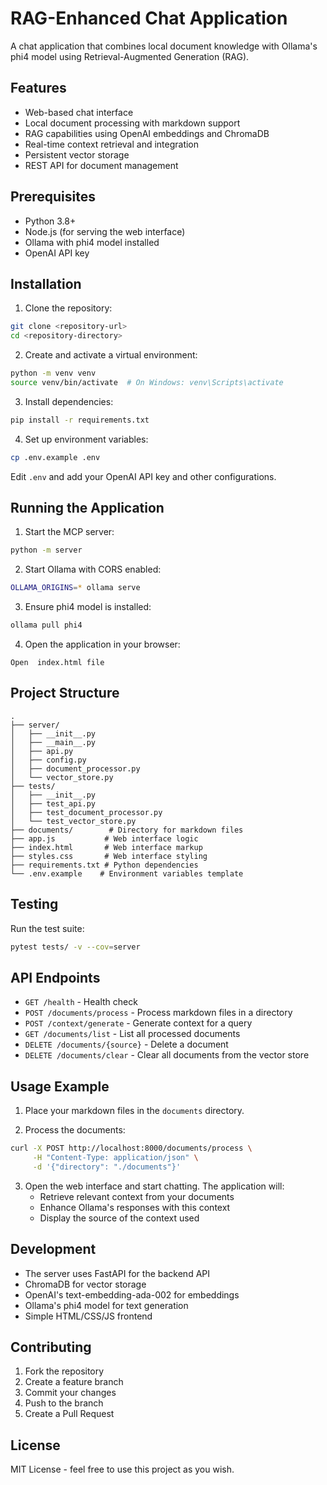 # RAG-Enhanced Chat Application

A chat application that combines local document knowledge with Ollama's phi4 model using Retrieval-Augmented Generation (RAG).

## Features

- Web-based chat interface
- Local document processing with markdown support
- RAG capabilities using OpenAI embeddings and ChromaDB
- Real-time context retrieval and integration
- Persistent vector storage
- REST API for document management

## Prerequisites

- Python 3.8+
- Node.js (for serving the web interface)
- Ollama with phi4 model installed
- OpenAI API key

## Installation

1. Clone the repository:
```bash
git clone <repository-url>
cd <repository-directory>
```

2. Create and activate a virtual environment:
```bash
python -m venv venv
source venv/bin/activate  # On Windows: venv\Scripts\activate
```

3. Install dependencies:
```bash
pip install -r requirements.txt
```

4. Set up environment variables:
```bash
cp .env.example .env
```
Edit `.env` and add your OpenAI API key and other configurations.

## Running the Application

1. Start the MCP server:
```bash
python -m server
```

2. Start Ollama with CORS enabled:
```bash
OLLAMA_ORIGINS=* ollama serve
```

3. Ensure phi4 model is installed:
```bash
ollama pull phi4
```
4. Open the application in your browser:
```
Open  index.html file
```

## Project Structure

```
.
├── server/
│   ├── __init__.py
│   ├── __main__.py
│   ├── api.py
│   ├── config.py
│   ├── document_processor.py
│   └── vector_store.py
├── tests/
│   ├── __init__.py
│   ├── test_api.py
│   ├── test_document_processor.py
│   └── test_vector_store.py
├── documents/        # Directory for markdown files
├── app.js           # Web interface logic
├── index.html       # Web interface markup
├── styles.css       # Web interface styling
├── requirements.txt # Python dependencies
└── .env.example    # Environment variables template
```

## Testing

Run the test suite:
```bash
pytest tests/ -v --cov=server
```

## API Endpoints

- `GET /health` - Health check
- `POST /documents/process` - Process markdown files in a directory
- `POST /context/generate` - Generate context for a query
- `GET /documents/list` - List all processed documents
- `DELETE /documents/{source}` - Delete a document
- `DELETE /documents/clear` - Clear all documents from the vector store

## Usage Example

1. Place your markdown files in the `documents` directory.

2. Process the documents:
```bash
curl -X POST http://localhost:8000/documents/process \
     -H "Content-Type: application/json" \
     -d '{"directory": "./documents"}'
```

3. Open the web interface and start chatting. The application will:
   - Retrieve relevant context from your documents
   - Enhance Ollama's responses with this context
   - Display the source of the context used

## Development

- The server uses FastAPI for the backend API
- ChromaDB for vector storage
- OpenAI's text-embedding-ada-002 for embeddings
- Ollama's phi4 model for text generation
- Simple HTML/CSS/JS frontend

## Contributing

1. Fork the repository
2. Create a feature branch
3. Commit your changes
4. Push to the branch
5. Create a Pull Request

## License

MIT License - feel free to use this project as you wish.

